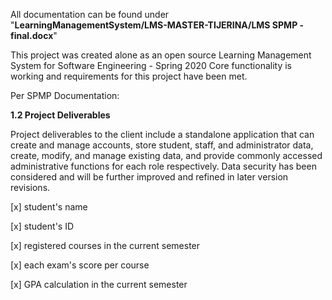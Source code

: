 All documentation can be found under "**LearningManagementSystem/LMS-MASTER-TIJERINA/LMS SPMP - final.docx**"

This project was created alone as an open source Learning Management System for Software Engineering - Spring 2020
Core functionality is working and requirements for this project have been met.

Per SPMP Documentation:

**1.2	Project Deliverables**

Project deliverables to the client include a standalone application that can create and manage accounts, store student, staff, and administrator data, create, modify, and manage existing data, and provide commonly accessed administrative functions for each role respectively. Data security has been considered and will be further improved and refined in later version revisions.



 [x] student's name
 
 [x] student's ID
 
 [x] registered courses in the current semester
 
 [x] each exam's score per course
 
 [x] GPA calculation in the current semester
